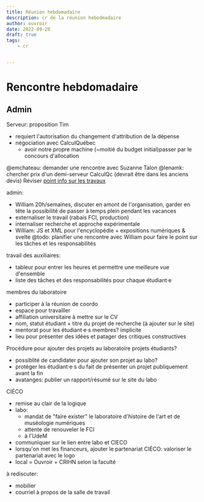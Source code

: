 ```yaml
---
title: Réunion hebdomadaire
description: cr de la réunion hebodmadaire
author: ouvroir
date: 2022-09-20
draft: true
tags:
    - cr


---
```


# Rencontre hebdomadaire

## Admin

Serveur: proposition Tim
- requiert l'autorisation du changement d'attribution de la dépense
- négociation avec CalculQuébec
    - avoir notre propre machine (~moitié du budget initial)passer par le concours d'allocation

@emchateau: demander une rencontre avec Suzanne Talon
@lenamk: chercher prix d'un demi-serveur CalculQc (devrait être dans les anciens devis)
Réviser [point info sur les travaux](https://github.com/ouvroir/labouvroir/blob/main/cr/crTravaux2022-09-19.md)

admin: 
- William 20h/semaines, discuter en amont de l'organisation, garder en tête la possibilité de passer à temps plein pendant les vacances
- externaliser le travail (rabais FCI, production)
- internaliser recherche et approche expérimentale
- William: JS et XML pour l'encyclopédie + expositions numériques & svelte
@todo: planifier une rencontre avec William pour faire le point sur les tâches et les responsabilités

travail des auxiliaires: 
- tableur pour entrer les heures et permettre une meilleure vue d'ensemble
- liste des tâches et des responsabilités pour chaque étudiant·e


membres du laboratoire 
- participer à la réunion de coordo
- espace pour travailler
- affiliation universitaire à mettre sur le CV
- nom, statut étudiant + titre du projet de recherche (à ajouter sur le site)
- mentorat pour les étudiant·e·s membres? implicite
- lieu pour présenter des idées et patager des critiques constructives 


Procédure pour ajouter des projets au laboratoire
projets étudiants? 
- possiblité de candidater pour ajouter son projet au labo? 
- protéger les étudiant·e·s du fait de présenter un projet publiquement avant la fin
- avatanges: publier un rapport/résumé sur le site du labo


CIÉCO
- remise au clair de la logique
- labo: 
    - mandat de "faire exister" le laboratoire d'histoire de l'art et de muséologie numériques
    - attente de renouveler le FCI
    - à l'UdeM
- communiquer sur le lien entre labo et CIECO
- lorsqu'on met les financeurs, ajouter le partenariat CIÉCO: valoriser le partenariat avec le logo
- local = Ouvroir + CRIHN selon la faculté



à rediscuter:

- mobilier
- courriel à propos de la salle de travail